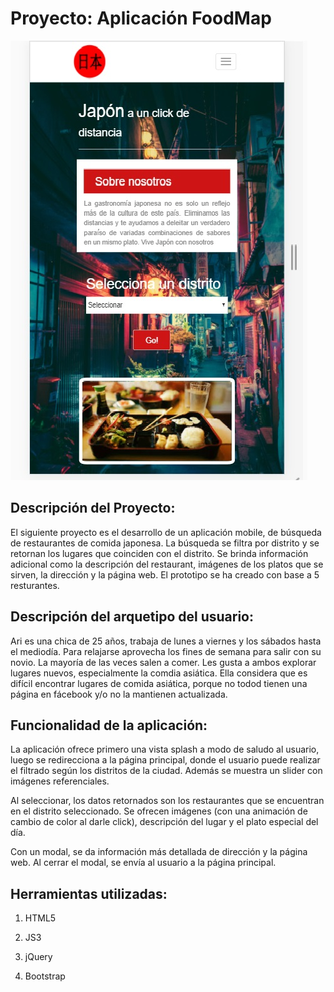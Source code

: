 # Proyecto: Aplicación FoodMap

![FoodMap](assets/images/app.jpg)

## Descripción del Proyecto:

El siguiente proyecto es el desarrollo de un aplicación mobile, de búsqueda de restaurantes de comida japonesa.
La búsqueda se filtra por distrito y se retornan los lugares que coinciden con el distrito. 
Se brinda información adicional como la descripción del restaurant, imágenes de los platos que se sirven, la dirección y la página web.
El prototipo se ha creado con base a 5 resturantes.

## Descripción del arquetipo del usuario:

Ari es una chica de 25 años, trabaja de lunes a viernes y los sábados hasta el mediodía. Para relajarse aprovecha los fines de semana para salir con su novio. 
La mayoría de las veces salen a comer. Les gusta a ambos explorar lugares nuevos, especialmente la comdia asiática.
Ella considera que es difícil encontrar lugares de comida asiática, porque no todod tienen una página en fácebook y/o no la mantienen actualizada.

## Funcionalidad de la aplicación:

La aplicación ofrece primero una vista splash a modo de saludo al usuario, luego se redirecciona a la página principal, donde el usuario puede realizar el filtrado según los distritos de la ciudad. Además se muestra un slider con imágenes referenciales.

Al seleccionar, los datos retornados son los restaurantes que se encuentran en el distrito seleccionado. Se ofrecen imágenes (con una animación de cambio de color al darle click), descripción del lugar y el plato especial del día.

Con un modal, se da información más detallada de dirección y la página web. Al cerrar el modal, se envía al usuario a la página principal.

## Herramientas utilizadas:

1. HTML5

2. JS3

3. jQuery

4. Bootstrap